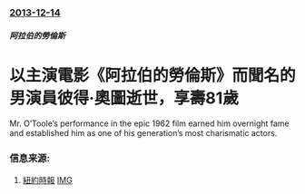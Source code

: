 ### [2013-12-14](/news/2013/12/14/index.md)

##### 阿拉伯的勞倫斯
#  以主演電影《阿拉伯的勞倫斯》而聞名的男演員彼得·奧圖逝世，享壽81歲 

Mr. O’Toole’s performance in the epic 1962 film earned him overnight fame and established him as one of his generation’s most charismatic actors.


### 信息来源:

1. [紐約時報](http://www.nytimes.com/2013/12/16/movies/peter-otoole-lawrence-of-arabia-is-dead-at-81.html?_r=0) [IMG](https://static01.nyt.com/newsgraphics/images/icons/defaultPromoCrop.png)
